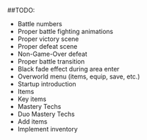 ##TODO:

- Battle numbers
- Proper battle fighting animations
- Proper victory scene
- Proper defeat scene
- Non-Game-Over defeat 
- Proper battle transition
- Black fade effect during area enter
- Overworld menu (items, equip, save, etc.)
- Startup introduction
- Items
- Key items
- Mastery Techs
- Duo Mastery Techs
- Add items
- Implement inventory